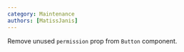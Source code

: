 ```yaml
---
category: Maintenance
authors: [MatissJanis]
---
```


Remove unused `permission` prop from `Button` component.
